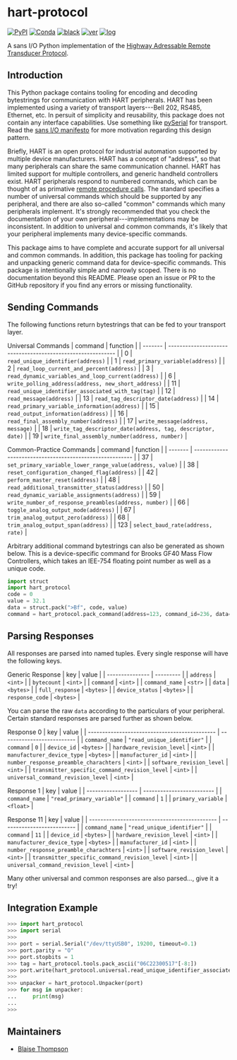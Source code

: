 # hart-protocol

[![PyPI](https://img.shields.io/pypi/v/hart-protocol)](https://pypi.org/project/hart-protocol)
[![Conda](https://img.shields.io/conda/vn/conda-forge/hart-protocol)](https://anaconda.org/conda-forge/hart-protocol)
[![black](https://img.shields.io/badge/code--style-black-black)](https://black.readthedocs.io/)
[![ver](https://img.shields.io/badge/calver-YYYY.M.MICRO-blue)](https://calver.org/)
[![log](https://img.shields.io/badge/change-log-informational)](https://github.com/yaq-project/hart-protocol/-/blob/main/CHANGELOG.md)

A sans I/O Python implementation of the [Highway Adressable Remote Transducer Protocol](https://en.wikipedia.org/wiki/Highway_Addressable_Remote_Transducer_Protocol).

## Introduction

This Python package contains tooling for encoding and decoding bytestrings for communication with HART peripherals.
HART has been implemented using a variety of transport layers---Bell 202, RS485, Ethernet, etc.
In persuit of simplicity and reusability, this package does not contain any interface capabilities.
Use something like [pySerial](https://pyserial.readthedocs.io) for transport.
Read the [sans I/O manifesto](https://sans-io.readthedocs.io/) for more motivation regarding this design pattern.

Briefly, HART is an open protocol for industrial automation supported by multiple device manufacturers.
HART has a concept of "address", so that many peripherals can share the same communication channel.
HART has limited support for multiple controllers, and generic handheld controllers exist.
HART peripherals respond to numbered commands, which can be thought of as primative [remote procedure calls](https://en.wikipedia.org/wiki/Remote_procedure_call).
The standard specifies a number of universal commands which should be supported by any peripheral, and there are also so-called "common" commands which many peripherals implement.
It's strongly recommended that you check the documentation of your own peripheral---implementations may be inconsistent.
In addition to universal and common commands, it's likely that your peripheral implements many device-specific commands.

This package aims to have complete and accurate support for all universal and common commands.
In addition, this package has tooling for packing and unpacking generic command data for device-specific commands.
This package is intentionally simple and narrowly scoped.
There is no documentation beyond this README.
Please open an issue or PR to the GitHub repository if you find any errors or missing functionality.

## Sending Commands

The following functions return bytestrings that can be fed to your transport layer.

Universal Commands
| command | function                                                    |
| ------- | ----------------------------------------------------------- |
| 0       | `read_unique_identifier(address)`                           |
| 1       | `read_primary_variable(address)`                            |
| 2       | `read_loop_current_and_percent(address)`                    |
| 3       | `read_dynamic_variables_and_loop_current(address)`          |
| 6       | `write_polling_address(address, new_short_address)`         |
| 11      | `read_unique_identifier_associated_with_tag(tag)`           |
| 12      | `read_message(address)`                                     |
| 13      | `read_tag_descriptor_date(address)`                         |
| 14      | `read_primary_variable_information(address)`                |
| 15      | `read_output_information(address)`                          |
| 16      | `read_final_assembly_number(address)`                       |
| 17      | `write_message(address, message)`                           |
| 18      | `write_tag_descriptor_date(address, tag, descriptor, date)` |
| 19      | `write_final_assembly_number(address, number)`              |

Common-Practice Commands
| command | function                                                 |
| ------- | -------------------------------------------------------- |
| 37      | `set_primary_variable_lower_range_value(address, value)` |
| 38      | `reset_configuration_changed_flag(address)`              |
| 42      | `perform_master_reset(address)`                          |
| 48      | `read_additional_transmitter_status(address)`            |
| 50      | `read_dynamic_variable_assignments(address)`             |
| 59      | `write_number_of_response_preambles(address, number)`    |
| 66      | `toggle_analog_output_mode(address)`                     |
| 67      | `trim_analog_output_zero(address)`                       |
| 68      | `trim_analog_output_span(address)`                       |
| 123     | `select_baud_rate(address, rate)`                        |

Arbitrary additional command bytestrings can also be generated as shown below.
This is a device-specific command for Brooks GF40 Mass Flow Controllers, which takes an IEE-754 floating point number as well as a unique code.

```python
import struct
import hart_protocol
code = 0
value = 32.1
data = struct.pack(">Bf", code, value)
command = hart_protocol.pack_command(address=123, command_id=236, data=data)
```

## Parsing Responses

All responses are parsed into named tuples.
Every single response will have the following keys.

Generic Response
| key             | value     |
| --------------- | --------- |
| `address`       | `<int>`   |
| `bytecount`     | `<int>`   |
| `command`       | `<int>`   |
| `command_name`  | `<str>`   |
| `data`          | `<bytes>` |
| `full_response` | `<bytes>` |
| `device_status` | `<bytes>` |
| `response_code` | `<bytes>` | 

You can parse the raw `data` according to the particulars of your peripheral.
Certain standard responses are parsed further as shown below.

Response 0
| key                                           | value                      |
| --------------------------------------------- | -------------------------- |
| `command_name`                                | `"read_unique_identifier"` |
| `command`                                     | `0`                        |
| `device_id`                                   | `<bytes>`                  |
| `hardware_revision_level`                     | `<int>`                    |
| `manufacturer_device_type`                    | `<bytes>`                  |
| `manufacturer_id`                             | `<int>`                    |
| `number_response_preamble_charachters`        | `<int>`                    |
| `software_revision_level`                     | `<int>`                    |
| `transmitter_specific_command_revision_level` | `<int>`                    |
| `universal_command_revision_level`            | `<int>`                    |

Response 1
| key                | value                     |
| ------------------ | ------------------------- |
| `command_name`     | `"read_primary_variable"` |
| `command`          | `1`                       |
| `primary_variable` | `<float>`                 |

Response 11
| key                                           | value                      |
| --------------------------------------------- | -------------------------- |
| `command_name`                                | `"read_unique_identifier"` |
| `command`                                     | `11`                       |
| `device_id`                                   | `<bytes>`                  |
| `hardware_revision_level`                     | `<int>`                    |
| `manufacturer_device_type`                    | `<bytes>`                  |
| `manufacturer_id`                             | `<int>`                    |
| `number_response_preamble_charachters`        | `<int>`                    |
| `software_revision_level`                     | `<int>`                    |
| `transmitter_specific_command_revision_level` | `<int>`                    |
| `universal_command_revision_level`            | `<int>`                    |

Many other universal and common responses are also parsed..., give it a try!

## Integration Example

```python
>>> import hart_protocol
>>> import serial
>>>
>>> port = serial.Serial("/dev/ttyUSB0", 19200, timeout=0.1)
>>> port.parity = "O"
>>> port.stopbits = 1
>>> tag = hart_protocol.tools.pack_ascii("06C22300517"[-8:])
>>> port.write(hart_protocol.universal.read_unique_identifier_associated_with_tag(tag))
>>>
>>> unpacker = hart_protocol.Unpacker(port)
>>> for msg in unpacker:
...     print(msg)
...
>>>
```

## Maintainers

- [Blaise Thompson](https://github.com/untzag)
